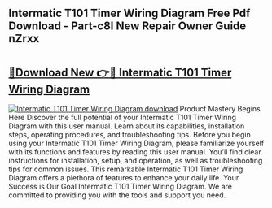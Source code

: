 ## Intermatic T101 Timer Wiring Diagram Free Pdf Download - Part-c8I New Repair Owner Guide nZrxx

# <h2><a href="http://dfl7g7.blite.top/?on=Intermatic+T101+Timer+Wiring+Diagram">🔗Download New 👉🔴 Intermatic T101 Timer Wiring Diagram</a></h2>

[![Intermatic T101 Timer Wiring Diagram download](https://i.imgur.com/lujVjoI.png)](http://dfl7g7.blite.top/?on=Intermatic+T101+Timer+Wiring+Diagram)
Product Mastery Begins Here Discover the full potential of your Intermatic T101 Timer Wiring Diagram with this user manual. Learn about its capabilities, installation steps, operating procedures, and troubleshooting tips. Before you begin using your Intermatic T101 Timer Wiring Diagram, please familiarize yourself with its functions and features by reading this user manual. You'll find clear instructions for installation, setup, and operation, as well as troubleshooting tips for common issues. This remarkable Intermatic T101 Timer Wiring Diagram offers a plethora of features to enhance your daily life. Your Success is Our Goal Intermatic T101 Timer Wiring Diagram. We are committed to providing you with the tools and support you need.
